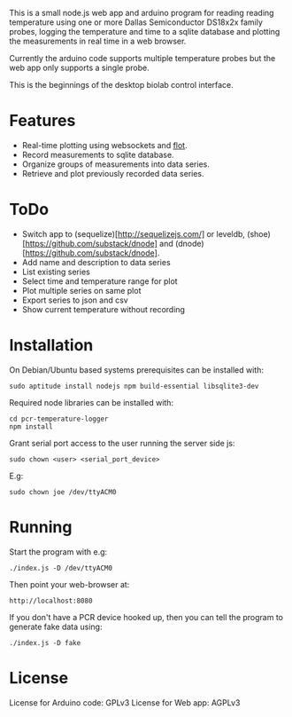 
This is a small node.js web app and arduino program for reading reading temperature using one or more Dallas Semiconductor DS18x2x family probes, logging the temperature and time to a sqlite database and plotting the measurements in real time in a web browser.

Currently the arduino code supports multiple temperature probes but the web app only supports a single probe.

This is the beginnings of the desktop biolab control interface.

# Features #

* Real-time plotting using websockets and [flot](https://code.google.com/p/flot/).
* Record measurements to sqlite database.
* Organize groups of measurements into data series.
* Retrieve and plot previously recorded data series.

# ToDo #

* Switch app to (sequelize)[http://sequelizejs.com/] or leveldb, (shoe)[https://github.com/substack/dnode] and (dnode)[https://github.com/substack/dnode].
* Add name and description to data series
* List existing series
* Select time and temperature range for plot
* Plot multiple series on same plot
* Export series to json and csv
* Show current temperature without recording

# Installation #

On Debian/Ubuntu based systems prerequisites can be installed with:

```
sudo aptitude install nodejs npm build-essential libsqlite3-dev
```

Required node libraries can be installed with:

```  
cd pcr-temperature-logger
npm install
```

Grant serial port access to the user running the server side js:

```
sudo chown <user> <serial_port_device>
```

E.g:

```
sudo chown joe /dev/ttyACM0
```

# Running #

Start the program with e.g:

```
./index.js -D /dev/ttyACM0
```

Then point your web-browser at:

```
http://localhost:8080
```

If you don't have a PCR device hooked up, then you can tell the program to generate fake data using:

```
./index.js -D fake
```

# License #

License for Arduino code: GPLv3
License for Web app: AGPLv3

